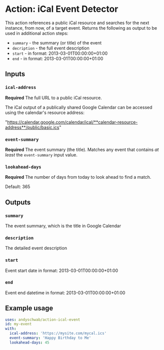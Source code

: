 # Action: iCal Event Detector 

This action references a public iCal resource and searches for the next instance, from now, of a target event. Returns the following as output to be used in additional action steps:

* `summary` - the summary (or title) of the event
* `decription` - the full event description
* `start` - in format: 2013-03-01T00:00:00+01:00
* `end` - in format: 2013-03-01T00:00:00+01:00

## Inputs

### `ical-address`

**Required** The full URL to a public iCal resource. 

The iCal output of a publically shared Google Calendar can be accessed using the calendar's resource address:

"https://calendar.google.com/calendar/ical/**calendar-resource-address**/public/basic.ics"

### `event-summary`

**Required** The event summary (the title). Matches any event that contains _at least_ the `event-summary` input value.

### `lookahead-days`

**Required** The number of days from today to look ahead to find a match.

Default: 365

## Outputs

### `summary`

The event summary, which is the title in Google Calendar

### `description`

The detailed event description

### `start`

Event start date in format: 2013-03-01T00:00:00+01:00

### `end`

Event end datetime in format: 2013-03-01T00:00:00+01:00

## Example usage

```yaml
uses: andyschwab/action-ical-event
id: my-event
with:
  ical-address: 'https://mysite.com/mycal.ics'
  event-summary: 'Happy Birthday to Me'
  lookahead-days: 45
```